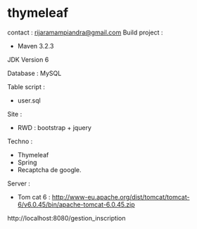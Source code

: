 # thymeleaf
contact : rijaramampiandra@gmail.com
Build project :
- Maven 3.2.3

JDK Version 6

Database : MySQL

Table script :
- user.sql

Site :
- RWD : bootstrap + jquery

Techno :
- Thymeleaf
- Spring
- Recaptcha de google.

Server :
- Tom cat 6 : http://www-eu.apache.org/dist/tomcat/tomcat-6/v6.0.45/bin/apache-tomcat-6.0.45.zip

http://localhost:8080/gestion_inscription
